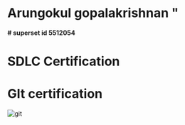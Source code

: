 # Arungokul gopalakrishnan "

**# superset id 5512054**

# SDLC Certification

# GIt certification
![git](<Screenshot 2025-07-27 235958.png>)

